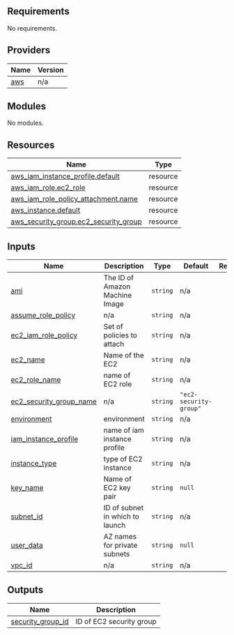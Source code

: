 <!-- BEGIN_TF_DOCS -->
## Requirements

No requirements.

## Providers

| Name | Version |
|------|---------|
| <a name="provider_aws"></a> [aws](#provider\_aws) | n/a |

## Modules

No modules.

## Resources

| Name | Type |
|------|------|
| [aws_iam_instance_profile.default](https://registry.terraform.io/providers/hashicorp/aws/latest/docs/resources/iam_instance_profile) | resource |
| [aws_iam_role.ec2_role](https://registry.terraform.io/providers/hashicorp/aws/latest/docs/resources/iam_role) | resource |
| [aws_iam_role_policy_attachment.name](https://registry.terraform.io/providers/hashicorp/aws/latest/docs/resources/iam_role_policy_attachment) | resource |
| [aws_instance.default](https://registry.terraform.io/providers/hashicorp/aws/latest/docs/resources/instance) | resource |
| [aws_security_group.ec2_security_group](https://registry.terraform.io/providers/hashicorp/aws/latest/docs/resources/security_group) | resource |

## Inputs

| Name | Description | Type | Default | Required |
|------|-------------|------|---------|:--------:|
| <a name="input_ami"></a> [ami](#input\_ami) | The ID of Amazon Machine Image | `string` | n/a | yes |
| <a name="input_assume_role_policy"></a> [assume\_role\_policy](#input\_assume\_role\_policy) | n/a | `string` | n/a | yes |
| <a name="input_ec2_iam_role_policy"></a> [ec2\_iam\_role\_policy](#input\_ec2\_iam\_role\_policy) | Set of policies to attach | `string` | n/a | yes |
| <a name="input_ec2_name"></a> [ec2\_name](#input\_ec2\_name) | Name of the EC2 | `string` | n/a | yes |
| <a name="input_ec2_role_name"></a> [ec2\_role\_name](#input\_ec2\_role\_name) | name of EC2 role | `string` | n/a | yes |
| <a name="input_ec2_security_group_name"></a> [ec2\_security\_group\_name](#input\_ec2\_security\_group\_name) | n/a | `string` | `"ec2-security-group"` | no |
| <a name="input_environment"></a> [environment](#input\_environment) | environment | `string` | n/a | yes |
| <a name="input_iam_instance_profile"></a> [iam\_instance\_profile](#input\_iam\_instance\_profile) | name of iam instance profile | `string` | n/a | yes |
| <a name="input_instance_type"></a> [instance\_type](#input\_instance\_type) | type of EC2 instance | `string` | n/a | yes |
| <a name="input_key_name"></a> [key\_name](#input\_key\_name) | Name of EC2 key pair | `string` | `null` | no |
| <a name="input_subnet_id"></a> [subnet\_id](#input\_subnet\_id) | ID of subnet in which to launch | `string` | n/a | yes |
| <a name="input_user_data"></a> [user\_data](#input\_user\_data) | AZ names for private subnets | `string` | `null` | no |
| <a name="input_vpc_id"></a> [vpc\_id](#input\_vpc\_id) | n/a | `string` | n/a | yes |

## Outputs

| Name | Description |
|------|-------------|
| <a name="output_security_group_id"></a> [security\_group\_id](#output\_security\_group\_id) | ID of EC2 security group |
<!-- END_TF_DOCS -->